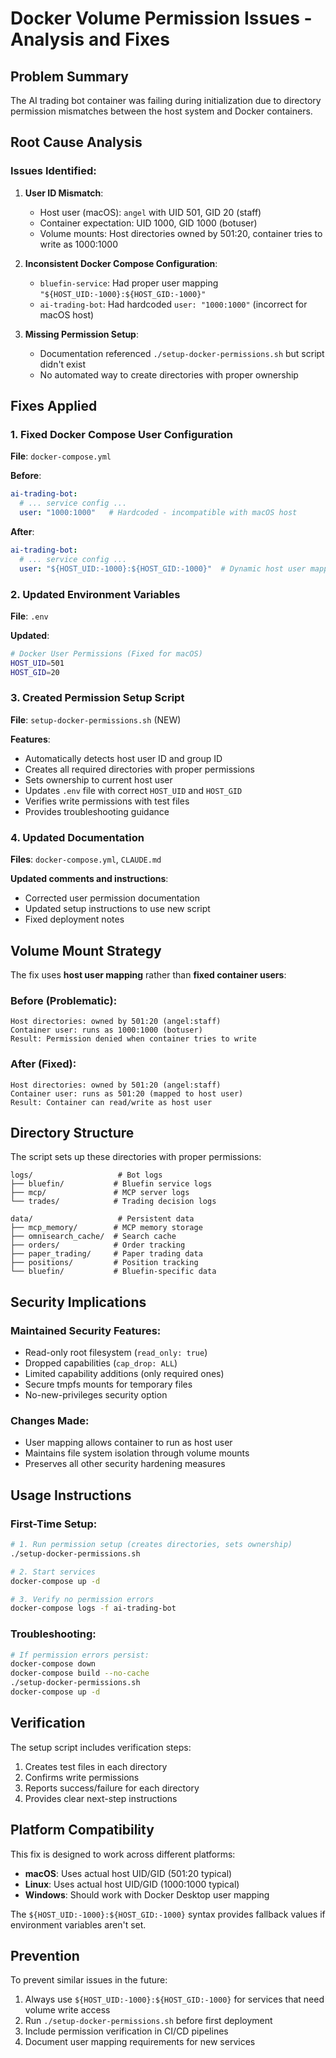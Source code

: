 # Docker Volume Permission Issues - Analysis and Fixes

## Problem Summary

The AI trading bot container was failing during initialization due to directory permission mismatches between the host system and Docker containers.

## Root Cause Analysis

### Issues Identified:

1. **User ID Mismatch**:
   - Host user (macOS): `angel` with UID 501, GID 20 (staff)
   - Container expectation: UID 1000, GID 1000 (botuser)
   - Volume mounts: Host directories owned by 501:20, container tries to write as 1000:1000

2. **Inconsistent Docker Compose Configuration**:
   - `bluefin-service`: Had proper user mapping `"${HOST_UID:-1000}:${HOST_GID:-1000}"`
   - `ai-trading-bot`: Had hardcoded `user: "1000:1000"` (incorrect for macOS host)

3. **Missing Permission Setup**:
   - Documentation referenced `./setup-docker-permissions.sh` but script didn't exist
   - No automated way to create directories with proper ownership

## Fixes Applied

### 1. Fixed Docker Compose User Configuration

**File**: `docker-compose.yml`

**Before**:
```yaml
ai-trading-bot:
  # ... service config ...
  user: "1000:1000"   # Hardcoded - incompatible with macOS host
```

**After**:
```yaml
ai-trading-bot:
  # ... service config ...
  user: "${HOST_UID:-1000}:${HOST_GID:-1000}"  # Dynamic host user mapping
```

### 2. Updated Environment Variables

**File**: `.env`

**Updated**:
```bash
# Docker User Permissions (Fixed for macOS)
HOST_UID=501
HOST_GID=20
```

### 3. Created Permission Setup Script

**File**: `setup-docker-permissions.sh` (NEW)

**Features**:
- Automatically detects host user ID and group ID
- Creates all required directories with proper permissions
- Sets ownership to current host user
- Updates `.env` file with correct `HOST_UID` and `HOST_GID`
- Verifies write permissions with test files
- Provides troubleshooting guidance

### 4. Updated Documentation

**Files**: `docker-compose.yml`, `CLAUDE.md`

**Updated comments and instructions**:
- Corrected user permission documentation
- Updated setup instructions to use new script
- Fixed deployment notes

## Volume Mount Strategy

The fix uses **host user mapping** rather than **fixed container users**:

### Before (Problematic):
```
Host directories: owned by 501:20 (angel:staff)
Container user: runs as 1000:1000 (botuser)
Result: Permission denied when container tries to write
```

### After (Fixed):
```
Host directories: owned by 501:20 (angel:staff)
Container user: runs as 501:20 (mapped to host user)
Result: Container can read/write as host user
```

## Directory Structure

The script sets up these directories with proper permissions:

```
logs/                   # Bot logs
├── bluefin/           # Bluefin service logs
├── mcp/               # MCP server logs
└── trades/            # Trading decision logs

data/                   # Persistent data
├── mcp_memory/        # MCP memory storage
├── omnisearch_cache/  # Search cache
├── orders/            # Order tracking
├── paper_trading/     # Paper trading data
├── positions/         # Position tracking
└── bluefin/           # Bluefin-specific data
```

## Security Implications

### Maintained Security Features:
- Read-only root filesystem (`read_only: true`)
- Dropped capabilities (`cap_drop: ALL`)
- Limited capability additions (only required ones)
- Secure tmpfs mounts for temporary files
- No-new-privileges security option

### Changes Made:
- User mapping allows container to run as host user
- Maintains file system isolation through volume mounts
- Preserves all other security hardening measures

## Usage Instructions

### First-Time Setup:
```bash
# 1. Run permission setup (creates directories, sets ownership)
./setup-docker-permissions.sh

# 2. Start services
docker-compose up -d

# 3. Verify no permission errors
docker-compose logs -f ai-trading-bot
```

### Troubleshooting:
```bash
# If permission errors persist:
docker-compose down
docker-compose build --no-cache
./setup-docker-permissions.sh
docker-compose up -d
```

## Verification

The setup script includes verification steps:
1. Creates test files in each directory
2. Confirms write permissions
3. Reports success/failure for each directory
4. Provides clear next-step instructions

## Platform Compatibility

This fix is designed to work across different platforms:
- **macOS**: Uses actual host UID/GID (501:20 typical)
- **Linux**: Uses actual host UID/GID (1000:1000 typical)
- **Windows**: Should work with Docker Desktop user mapping

The `${HOST_UID:-1000}:${HOST_GID:-1000}` syntax provides fallback values if environment variables aren't set.

## Prevention

To prevent similar issues in the future:
1. Always use `${HOST_UID:-1000}:${HOST_GID:-1000}` for services that need volume write access
2. Run `./setup-docker-permissions.sh` before first deployment
3. Include permission verification in CI/CD pipelines
4. Document user mapping requirements for new services